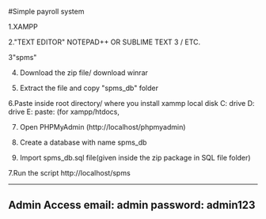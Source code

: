 #Simple payroll system

1.XAMPP

2."TEXT EDITOR" NOTEPAD++ OR SUBLIME TEXT 3 / ETC.

3"spms"

4. Download the zip file/ download winrar

5. Extract the file and copy "spms_db" folder

6.Paste inside root directory/ where you install xammp local disk C: drive D: drive E: paste: (for xampp/htdocs, 

7. Open PHPMyAdmin (http://localhost/phpmyadmin)

8. Create a database with name spms_db

6. Import spms_db.sql file(given inside the zip package in SQL file folder)

7.Run the script http://localhost/spms

---------------------------------------------------
Admin Access
email: admin
password: admin123
----------------------------------------------------
